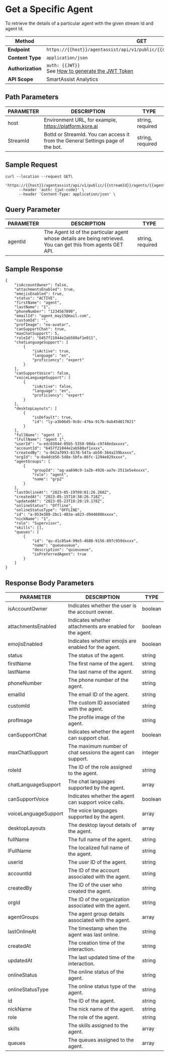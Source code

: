 # Get a Specific Agent

To retrieve the details of a particular agent with the given stream Id and agent Id.

| **Method**   | GET                                                               |
|----------|-------------------------------------------------------------------|
| **Endpoint** | `https://{{host}}/agentassist/api/v1/public/{{streamId}}/agents/{{agentId}}` |
| **Content Type** | `application/json`                                             |
| **Authorization** | `auth: {{JWT}}`<br>See [How to generate the JWT Token](../automation/api-introduction.md#generating-the-jwt-token) |
| **API Scope** | SmartAssist Analytics                                           |

## Path Parameters

| **PARAMETER** | **DESCRIPTION**                                                      | **TYPE**           |
|-----------|------------------------------------------------------------------|----------------|
| host      | Environment URL, for example, https://platform.kore.ai       | string, required |
| StreamId  | BotId or StreamId. You can access it from the General Settings page of the bot. | string, required |

## Sample Request

```
curl --location --request GET\
     'https://{{host}}/agentassist/api/v1/public/{{streamId}}/agents/{{agentId}}'
      --header 'auth: {jwt-code}' \
      --header 'Content-Type: application/json' \
```

## Query Parameter

| **PARAMETER** | **DESCRIPTION**                                                                  | **TYPE**           |
|-----------|------------------------------------------------------------------------------|----------------|
| agentId   | The Agent Id of the particular agent whose details are being retrieved. You can get this from agents GET API. | string, required |

## Sample Response

```
{
    "isAccountOwner": false,
    "attachmentsEnabled": true,
    "emojisEnabled": true,
    "status": "ACTIVE",
    "firstName": "agent",
    "lastName": "1",
    "phoneNumber": "1234567890",
    "emailId": "agent_may15@mail.com",
    "customId": "",
    "profImage": "no-avatar",
    "canSupportChat": true,
    "maxChatSupport": 5,
    "roleId": "6457f21044e2ab580af1e011",
    "chatLanguageSupport": [
        {
            "isActive": true,
            "language": "en",
            "proficiency": "expert"
        }
    ],
    "canSupportVoice": false,
    "voiceLanguageSupport": [
        {
            "isActive": false,
            "language": "en",
            "proficiency": "expert"
        }
    ],
    "desktopLayouts": [
        {
            "isDefault": true,
            "id": "ly-a3b06d5-9c8c-476a-917b-0ab45d817021"
        }
    ],
    "fullName": "agent 1",
    "lFullName": "agent 1",
    "userId": "u-edc0304d-05b5-5350-98da-c9748edaxxxx",
    "accountId": "6457f21044e2ab580af1xxxx",
    "createdBy": "u-042a7093-8178-547a-ab50-364a239bxxxx",
    "orgId": "o-0a4dcb56-5d8e-5bfa-86fc-1294e829xxxx",
    "agentGroups": [
        {
            "groupId": "ag-aa690c9-1a2b-4926-aa7e-2511e5e4xxxx",
            "role": "agent",
            "name": "grp2"
        }
    ],
    "lastOnlineAt": "2023-05-19T09:01:26.268Z",
    "createdAt": "2023-05-15T10:38:26.718Z",
    "updatedAt": "2023-05-23T10:20:19.178Z",
    "onlineStatus": "Offline",
    "onlineStatusType": "OFFLINE",
    "id": "a-953e380-2bc1-483a-a823-d9446806xxxx",
    "nickName": "1",
    "role": "Supervisor",
    "skills": [],
    "queues": [
        {
            "id": "qu-d1c05a4-99e5-4688-9156-897c959dxxxx",
            "name": "queueuueue",
            "description": "quieuueue",
            "isPreferredAgent": true
        }
    ]
}
```

## Response Body Parameters

| **PARAMETER**            | **DESCRIPTION**                                                                                   | **TYPE**     |
|----------------------|-----------------------------------------------------------------------------------------------|----------|
| isAccountOwner       | Indicates whether the user is the account owner.                                              | boolean  |
| attachmentsEnabled   | Indicates whether attachments are enabled for the agent.                                       | boolean  |
| emojisEnabled        | Indicates whether emojis are enabled for the agent.                                            | boolean  |
| status               | The status of the agent.                                                                      | string   |
| firstName            | The first name of the agent.                                                                  | string   |
| lastName             | The last name of the agent.                                                                   | string   |
| phoneNumber          | The phone number of the agent.                                                                | string   |
| emailId              | The email ID of the agent.                                                                    | string   |
| customId             | The custom ID associated with the agent.                                                      | string   |
| profImage            | The profile image of the agent.                                                               | string   |
| canSupportChat       | Indicates whether the agent can support chat.                                                  | boolean  |
| maxChatSupport       | The maximum number of chat sessions the agent can support.                                     | integer  |
| roleId               | The ID of the role assigned to the agent.                                                      | string   |
| chatLanguageSupport  | The chat languages supported by the agent.                                                     | array    |
| canSupportVoice      | Indicates whether the agent can support voice calls.                                           | boolean  |
| voiceLanguageSupport | The voice languages supported by the agent.                                                    | array    |
| desktopLayouts       | The desktop layout details of the agent.                                                       | array    |
| fullName             | The full name of the agent.                                                                   | string   |
| lFullName            | The localized full name of the agent.                                                          | string   |
| userId               | The user ID of the agent.                                                                     | string   |
| accountId            | The ID of the account associated with the agent.                                               | string   |
| createdBy            | The ID of the user who created the agent.                                                      | string   |
| orgId                | The ID of the organization associated with the agent.                                           | string   |
| agentGroups          | The agent group details associated with the agent.                                              | array    |
| lastOnlineAt         | The timestamp when the agent was last online.                                                  | string   |
| createdAt            | The creation time of the interaction.                                                          | string   |
| updatedAt            | The last updated time of the interaction.                                                      | string   |
| onlineStatus         | The online status of the agent.                                                               | string   |
| onlineStatusType     | The online status type of the agent.                                                           | string   |
| id                   | The ID of the agent.                                                                          | string   |
| nickName             | The nick name of the agent.                                                                   | string   |
| role                 | The role of the agent.                                                                        | string   |
| skills               | The skills assigned to the agent.                                                              | array    |
| queues               | The queues assigned to the agent.                                                              | array    |
